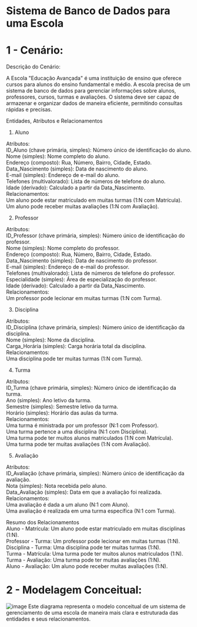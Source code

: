 # Sistema de Banco de Dados para uma Escola

# 1 - Cenário:

Descrição do Cenário:

A Escola "Educação Avançada" é uma instituição de ensino que oferece cursos para alunos do ensino fundamental e médio. A escola precisa de um sistema de banco de dados para gerenciar informações sobre alunos, professores, cursos, turmas e avaliações. O sistema deve ser capaz de armazenar e organizar dados de maneira eficiente, permitindo consultas rápidas e precisas.

Entidades, Atributos e Relacionamentos<br>
1. Aluno<br>

Atributos:<br>
ID_Aluno (chave primária, simples): Número único de identificação do aluno. <br>
Nome (simples): Nome completo do aluno.<br>
Endereço (composto): Rua, Número, Bairro, Cidade, Estado.<br>
Data_Nascimento (simples): Data de nascimento do aluno.<br>
E-mail (simples): Endereço de e-mail do aluno.<br>
Telefones (multivalorado): Lista de números de telefone do aluno.<br>
Idade (derivado): Calculado a partir da Data_Nascimento.<br>
Relacionamentos:<br>
Um aluno pode estar matriculado em muitas turmas (1:N com Matrícula).<br>
Um aluno pode receber muitas avaliações (1:N com Avaliação).<br>

2. Professor<br>

Atributos:<br>
ID_Professor (chave primária, simples): Número único de identificação do professor.<br>
Nome (simples): Nome completo do professor.<br>
Endereço (composto): Rua, Número, Bairro, Cidade, Estado.<br>
Data_Nascimento (simples): Data de nascimento do professor.<br>
E-mail (simples): Endereço de e-mail do professor.<br>
Telefones (multivalorado): Lista de números de telefone do professor.<br>
Especialidade (simples): Área de especialização do professor.<br>
Idade (derivado): Calculado a partir da Data_Nascimento.<br>
Relacionamentos:<br>
Um professor pode lecionar em muitas turmas (1:N com Turma).<br>

3. Disciplina<br>

Atributos:<br>
ID_Disciplina (chave primária, simples): Número único de identificação da disciplina.<br>
Nome (simples): Nome da disciplina.<br>
Carga_Horária (simples): Carga horária total da disciplina.<br>
Relacionamentos:<br>
Uma disciplina pode ter muitas turmas (1:N com Turma).<br>

4. Turma<br>

Atributos:<br>
ID_Turma (chave primária, simples): Número único de identificação da turma.<br>
Ano (simples): Ano letivo da turma.<br>
Semestre (simples): Semestre letivo da turma.<br>
Horário (simples): Horário das aulas da turma.<br>
Relacionamentos:<br>
Uma turma é ministrada por um professor (N:1 com Professor).<br>
Uma turma pertence a uma disciplina (N:1 com Disciplina).<br>
Uma turma pode ter muitos alunos matriculados (1:N com Matrícula).<br>
Uma turma pode ter muitas avaliações (1:N com Avaliação).<br>

5. Avaliação<br>

Atributos:<br>
ID_Avaliação (chave primária, simples): Número único de identificação da avaliação.<br>
Nota (simples): Nota recebida pelo aluno.<br>
Data_Avaliação (simples): Data em que a avaliação foi realizada.<br>
Relacionamentos:<br>
Uma avaliação é dada a um aluno (N:1 com Aluno).<br>
Uma avaliação é realizada em uma turma específica (N:1 com Turma).<br>

Resumo dos Relacionamentos<br>
Aluno - Matrícula: Um aluno pode estar matriculado em muitas disciplinas (1:N).<br>
Professor - Turma: Um professor pode lecionar em muitas turmas (1:N).<br>
Disciplina - Turma: Uma disciplina pode ter muitas turmas (1:N).<br>
Turma - Matrícula: Uma turma pode ter muitos alunos matriculados (1:N).<br>
Turma - Avaliação: Uma turma pode ter muitas avaliações (1:N).<br>
Aluno - Avaliação: Um aluno pode receber muitas avaliações (1:N).<br>

# 2 - Modelagem Conceitual: <br>

![image](https://github.com/vitoria-vs/Modelagem-de-Banco-de-Dados/assets/149893034/efad42fb-2c8c-4f20-b605-e525b94b83d8)
Este diagrama representa o modelo conceitual de um sistema de gerenciamento de uma escola de maneira mais clara e estruturada das entidades e seus relacionamentos.






